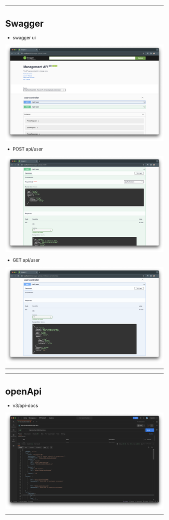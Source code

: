 - - -
# Swagger

* swagger ui

![swager ui](https://raw.githubusercontent.com/lionelgt/nisum-user/main/docs/images/swagger-ui.png)

* POST api/user

![create_user](https://raw.githubusercontent.com/lionelgt/nisum-user/main/docs/images/swagger-post-api-user.png)

* GET api/user

![create_user](https://raw.githubusercontent.com/lionelgt/nisum-user/main/docs/images/swagger-get-api-user.png)
- - -

- - -
# openApi

* v3/api-docs

![create_user](https://raw.githubusercontent.com/lionelgt/nisum-user/main/docs/images/openAPI-api-docs.png)
- - -
